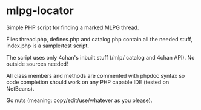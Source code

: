 mlpg-locator
============

Simple PHP script for finding a marked MLPG thread.

Files thread.php, defines.php and catalog.php contain all the needed stuff, index.php is a sample/test script.

The script uses only 4chan's inbuilt stuff (/mlp/ catalog and 4chan API). No outside sources needed!

All class members and methods are commented with phpdoc syntax so code completion should work on any PHP capable IDE (tested on NetBeans).

Go nuts (meaning: copy/edit/use/whatever as you please).